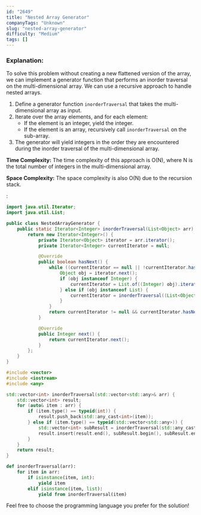 ```yaml
---
id: "2649"
title: "Nested Array Generator"
companyTags: "Unknown"
slug: "nested-array-generator"
difficulty: "Medium"
tags: []
---
```


### Explanation:
To solve this problem without creating a new flattened version of the array, we can implement a generator function that performs an inorder traversal on the multi-dimensional array. We can use a recursive approach to handle nested arrays.

1. Define a generator function `inorderTraversal` that takes the multi-dimensional array as input.
2. Iterate over the array elements, and for each element:
   - If the element is an integer, yield the integer.
   - If the element is an array, recursively call `inorderTraversal` on the sub-array.
3. The generator will yield integers in the order they are encountered during the inorder traversal of the multi-dimensional array.

**Time Complexity:** The time complexity of this approach is O(N), where N is the total number of integers in the multi-dimensional array.

**Space Complexity:** The space complexity is also O(N) due to the recursion stack.

:

```java
import java.util.Iterator;
import java.util.List;

public class NestedArrayGenerator {
    public static Iterator<Integer> inorderTraversal(List<Object> arr) {
        return new Iterator<Integer>() {
            private Iterator<Object> iterator = arr.iterator();
            private Iterator<Integer> currentIterator = null;

            @Override
            public boolean hasNext() {
                while ((currentIterator == null || !currentIterator.hasNext()) && iterator.hasNext()) {
                    Object obj = iterator.next();
                    if (obj instanceof Integer) {
                        currentIterator = List.of((Integer) obj).iterator();
                    } else if (obj instanceof List) {
                        currentIterator = inorderTraversal((List<Object>) obj);
                    }
                }
                return currentIterator != null && currentIterator.hasNext();
            }

            @Override
            public Integer next() {
                return currentIterator.next();
            }
        };
    }
}
```

```cpp
#include <vector>
#include <iostream>
#include <any>

std::vector<int> inorderTraversal(std::vector<std::any>& arr) {
    std::vector<int> result;
    for (auto& item : arr) {
        if (item.type() == typeid(int)) {
            result.push_back(std::any_cast<int>(item));
        } else if (item.type() == typeid(std::vector<std::any>)) {
            std::vector<int> subResult = inorderTraversal(std::any_cast<std::vector<std::any>>(item));
            result.insert(result.end(), subResult.begin(), subResult.end());
        }
    }
    return result;
}
```

```python
def inorderTraversal(arr):
    for item in arr:
        if isinstance(item, int):
            yield item
        elif isinstance(item, list):
            yield from inorderTraversal(item)
```

Feel free to choose the programming language you prefer for the solution!